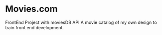 # Movies.com
FrontEnd Project with moviesDB API 
A movie catalog of my own design to train front end development.
